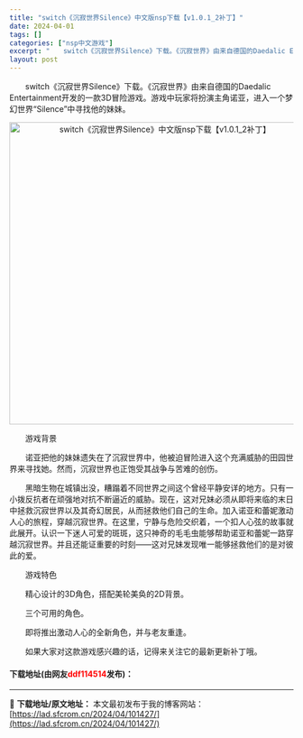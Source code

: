 ```yaml
---
title: "switch《沉寂世界Silence》中文版nsp下载【v1.0.1_2补丁】"
date: 2024-04-01
tags: []
categories: ["nsp中文游戏"]
excerpt: "　　switch《沉寂世界Silence》下载。《沉寂世界》由来自德国的Daedalic Entertainment开发的一款3D冒险游戏。游戏中玩家将扮演主角诺亚，进入一个梦幻世界&ldquo;Silence&rdquo;中寻找他的妹妹。 　　游戏背景 　　诺亚把他的妹妹遗失在了沉寂世界中，他被迫&hellip;"
layout: post
---
```


 <p>　　switch《沉寂世界Silence》下载。《沉寂世界》由来自德国的Daedalic Entertainment开发的一款3D冒险游戏。游戏中玩家将扮演主角诺亚，进入一个梦幻世界&ldquo;Silence&rdquo;中寻找他的妹妹。</p> <p align="center"><img align="" border="0" src="https://lad.sfcrom.cn/wp-content/uploads/2024/04/20240401_660a05ad2b0f0.webp" width="536" alt="switch《沉寂世界Silence》中文版nsp下载【v1.0.1_2补丁】" /></p> <p>　　游戏背景</p> <p>　　诺亚把他的妹妹遗失在了沉寂世界中，他被迫冒险进入这个充满威胁的田园世界来寻找她。然而，沉寂世界也正饱受其战争与苦难的创伤。</p> <p>　　黑暗生物在城镇出没，糟蹋着不同世界之间这个曾经平静安详的地方。只有一小拨反抗者在顽强地对抗不断逼近的威胁。现在，这对兄妹必须从即将来临的末日中拯救沉寂世界以及其奇幻居民，从而拯救他们自己的生命。加入诺亚和蕾妮激动人心的旅程，穿越沉寂世界。在这里，宁静与危险交织着，一个扣人心弦的故事就此展开。认识一下迷人可爱的斑斑，这只神奇的毛毛虫能够帮助诺亚和蕾妮一路穿越沉寂世界。并且还能证重要的时刻&mdash;&mdash;这对兄妹发现唯一能够拯救他们的是对彼此的爱。</p> <p>　　游戏特色</p> <p>　　精心设计的3D角色，搭配美轮美奂的2D背景。</p> <p>　　三个可用的角色。</p> <p>　　即将推出激动人心的全新角色，并与老友重逢。</p> <p>　　如果大家对这款游戏感兴趣的话，记得来关注它的最新更新补丁哦。</p> <p><h4>下载地址(由网友<font color="red">ddf114514</font>发布)：</h4></p> 

---
📖 **下载地址/原文地址：** 本文最初发布于我的博客网站：[https://lad.sfcrom.cn/2024/04/101427/](https://lad.sfcrom.cn/2024/04/101427/)
